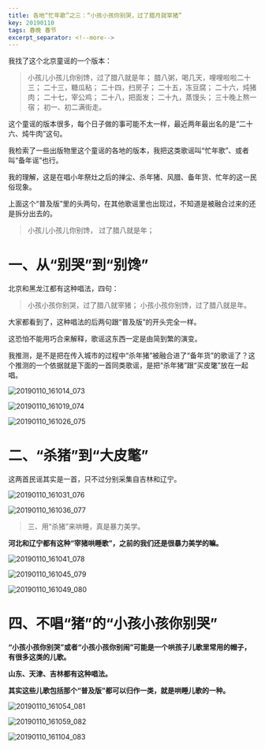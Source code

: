 ```yaml
---
title: 各地“忙年歌”之三：“小孩小孩你别哭，过了腊月就宰猪”
key: 20190110
tags: 春晚 春节
excerpt_separator: <!--more-->
---
```


我找了这个北京童谣的一个版本：

>小孩儿小孩儿你别馋，过了腊八就是年；
腊八粥，喝几天，哩哩啦啦二十三；
二十三，糖瓜粘；
二十四，扫房子；
二十五，冻豆腐；
二十六，炖猪肉；
二十七，宰公鸡；
二十八，把面发；
二十九，蒸馒头；
三十晚上熬一宿；
初一、初二满街走。


这个童谣的版本很多，每个日子做的事可能不太一样，最近两年最出名的是“二十六、炖牛肉”这句。

我检索了一些出版物里这个童谣的各地的版本，我把这类歌谣叫“忙年歌”、或者叫“备年谣”也行。

我的理解，这是在唱小年祭灶之后的掸尘、杀年猪、风腊、备年货、忙年的这一民俗现象。



上面这个“普及版”里的头两句，在其他歌谣里也出现过，不知道是被融合过来的还是拆分出去的。

>小孩儿小孩儿你别馋，
过了腊八就是年；


# 一、从“别哭”到“别馋”
<!--more-->
北京和黑龙江都有这种唱法，四句：

>小孩小孩你别哭，过了腊八就宰猪；
小孩小孩你别馋，过了腊八就是年。

大家都看到了，这种唱法的后两句跟“普及版”的开头完全一样。

这恐怕不能用巧合来解释，歌谣这东西一定是由简到繁的演变。

我推测，是不是把在传入城市的过程中“杀年猪”被融合进了“备年货”的歌谣了？这个推测的一个依据就是下面的一首同类歌谣，是把“杀年猪”跟“买皮氅”放在一起唱。

![20190110_161014_073](/assets/images/20190110_161014_073.jpg)

![20190110_161019_074](/assets/images/20190110_161019_074.jpg)

![20190110_161026_075](/assets/images/20190110_161026_075.jpg)


# 二、“杀猪”到“大皮氅”

这两首民谣其实是一首，只不过分别采集自吉林和辽宁。

![20190110_161031_076](/assets/images/20190110_161031_076.jpg)

![20190110_161036_077](/assets/images/20190110_161036_077.jpg)

>三、用“杀猪”来哄睡，真是暴力美学。

**河北和辽宁都有这种“宰猪哄睡歌”，之前的我们还是很暴力美学的嘛。**

![20190110_161041_078](/assets/images/20190110_161041_078.jpg)

![20190110_161045_079](/assets/images/20190110_161045_079.jpg)

![20190110_161049_080](/assets/images/20190110_161049_080.jpg)

# 四、不唱“猪”的“小孩小孩你别哭”



**“小孩小孩你别哭”或者“小孩小孩你别闹”可能是一个哄孩子儿歌里常用的帽子，有很多这类的儿歌。**

**山东、天津、吉林都有这种唱法。**

**其实这些儿歌包括那个“普及版”都可以归作一类，就是哄睡儿歌的一种。**

![20190110_161054_081](/assets/images/20190110_161054_081.jpg)

![20190110_161059_082](/assets/images/20190110_161059_082.jpg)

![20190110_161104_083](/assets/images/20190110_161104_083.jpg)

